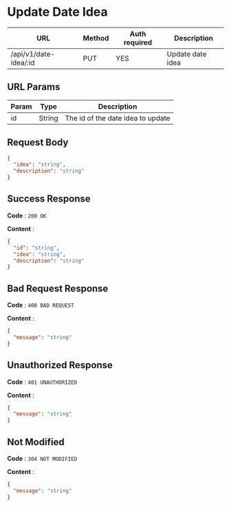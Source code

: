 # Update Date Idea

| URL                   | Method | Auth required | Description      |
| --------------------- | ------ | ------------- | ---------------- |
| /api/v1/date-idea/:id | PUT    | YES           | Update date idea |

## URL Params

| Param | Type   | Description                       |
| ----- | ------ | --------------------------------- |
| id    | String | The id of the date idea to update |

## Request Body

```json
{
  "idea": "string",
  "description": "string"
}
```

## Success Response

**Code** : `200 OK`

**Content** :

```json
{
  "id": "string",
  "idea": "string",
  "description": "string"
}
```

## Bad Request Response

**Code** : `400 BAD REQUEST`

**Content** :

```json
{
  "message": "string"
}
```

## Unauthorized Response

**Code** : `401 UNAUTHORIZED`

**Content** :

```json
{
  "message": "string"
}
```

## Not Modified

**Code** : `304 NOT MODIFIED`

**Content** :

```json
{
  "message": "string"
}
```
